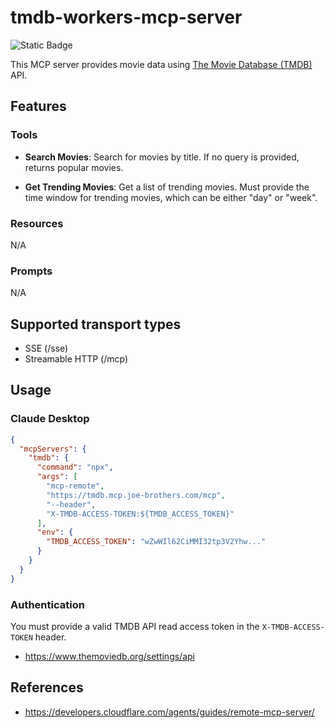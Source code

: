 # tmdb-workers-mcp-server

![Static Badge](https://img.shields.io/badge/Made%20with-Cloudflare%20Workers-blue?style=flat&logo=cloudflareworkers&logoColor=white&color=F38020)

This MCP server provides movie data using [The Movie Database (TMDB)](https://www.themoviedb.org/) API.

## Features

### Tools
- **Search Movies**: Search for movies by title. If no query is provided, returns popular movies.

- **Get Trending Movies**: Get a list of trending movies. Must provide the time window for trending movies, which can be either "day" or "week".

### Resources
N/A

### Prompts
N/A

## Supported transport types
- SSE (/sse)
- Streamable HTTP (/mcp)

## Usage

### Claude Desktop
```json
{
  "mcpServers": {
    "tmdb": {
      "command": "npx",
      "args": [
        "mcp-remote",
        "https://tmdb.mcp.joe-brothers.com/mcp",
        "--header",
        "X-TMDB-ACCESS-TOKEN:${TMDB_ACCESS_TOKEN}"
      ],
      "env": {
        "TMDB_ACCESS_TOKEN": "wZwWIl62CiMMI32tp3V2Yhw..."
      }
    }
  }
}
```

### Authentication
You must provide a valid TMDB API read access token in the `X-TMDB-ACCESS-TOKEN` header.

- https://www.themoviedb.org/settings/api

## References
- https://developers.cloudflare.com/agents/guides/remote-mcp-server/

